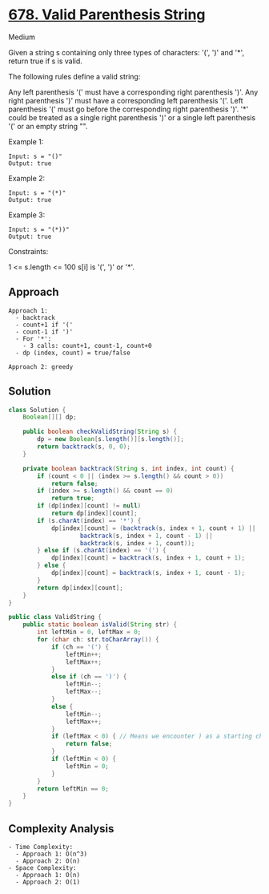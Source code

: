 # [678. Valid Parenthesis String](https://leetcode.com/problems/valid-parenthesis-string/)
Medium


Given a string s containing only three types of characters: '(', ')' and '*', return true if s is valid.

The following rules define a valid string:

Any left parenthesis '(' must have a corresponding right parenthesis ')'.
Any right parenthesis ')' must have a corresponding left parenthesis '('.
Left parenthesis '(' must go before the corresponding right parenthesis ')'.
'*' could be treated as a single right parenthesis ')' or a single left parenthesis '(' or an empty string "".
 

Example 1:
```
Input: s = "()"
Output: true
```
Example 2:
```
Input: s = "(*)"
Output: true
```
Example 3:
```
Input: s = "(*))"
Output: true
 ```

Constraints:

1 <= s.length <= 100
s[i] is '(', ')' or '*'.

## Approach
```
Approach 1:
  - backtrack
  - count+1 if '('
  - count-1 if ')'
  - For '*':
    - 3 calls: count+1, count-1, count+0
  - dp (index, count) = true/false
  
Approach 2: greedy
```

## Solution
```java
class Solution {
    Boolean[][] dp;

    public boolean checkValidString(String s) {
        dp = new Boolean[s.length()][s.length()];
        return backtrack(s, 0, 0);
    }

    private boolean backtrack(String s, int index, int count) {
        if (count < 0 || (index >= s.length() && count > 0))
            return false;
        if (index >= s.length() && count == 0)
            return true;
        if (dp[index][count] != null)
            return dp[index][count];
        if (s.charAt(index) == '*') {
            dp[index][count] = (backtrack(s, index + 1, count + 1) ||
                    backtrack(s, index + 1, count - 1) ||
                    backtrack(s, index + 1, count));
        } else if (s.charAt(index) == '(') {
            dp[index][count] = backtrack(s, index + 1, count + 1);
        } else {
            dp[index][count] = backtrack(s, index + 1, count - 1);
        }
        return dp[index][count];
    }
}
```
```java
public class ValidString {
    public static boolean isValid(String str) {
        int leftMin = 0, leftMax = 0;
        for (char ch: str.toCharArray()) {
            if (ch == '(') {
                leftMin++;
                leftMax++;
            }
            else if (ch == ')') {
                leftMin--;
                leftMax--;
            }
            else {
                leftMin--;
                leftMax++;
            }
            if (leftMax < 0) { // Means we encounter ) as a starting character or # of occurrences of ) is > (
                return false;
            }
            if (leftMin < 0) {
                leftMin = 0;
            }
        }
        return leftMin == 0;
    }
}
```

## Complexity Analysis
```
- Time Complexity: 
  - Approach 1: O(n^3)
  - Approach 2: O(n)
- Space Complexity: 
  - Approach 1: O(n)
  - Approach 2: O(1)
```

